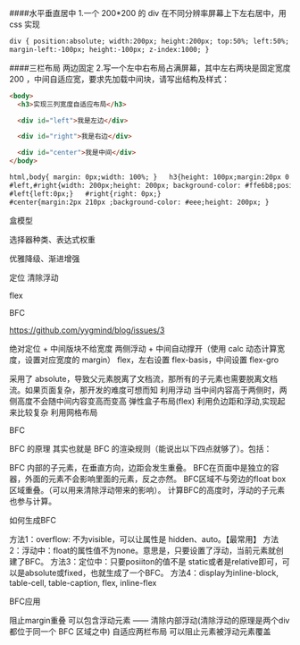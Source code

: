 ####水平垂直居中 1.一个 200\*200 的 div 在不同分辨率屏幕上下左右居中，用 css 实现

```html
div { position:absolute; width:200px; height:200px; top:50%; left:50%;
margin-left:-100px; height:-100px; z-index:1000; }
```

####三栏布局 两边固定 2.写一个左中右布局占满屏幕，其中左右两块是固定宽度 200 ，中间自适应宽，要求先加载中间块，请写出结构及样式：

```html
<body>
  <h3>实现三列宽度自适应布局</h3>

  <div id="left">我是左边</div>

  <div id="right">我是右边</div>

  <div id="center">我是中间</div>
</body>

html,body{ margin: 0px;width: 100%; }   h3{height: 100px;margin:20px 0 0;}  
#left,#right{width: 200px;height: 200px; background-color: #ffe6b8;position: absolute;top:120px;}  
#left{left:0px;}   #right{right: 0px;}  
#center{margin:2px 210px ;background-color: #eee;height: 200px; }
```

盒模型

选择器种类、表达式权重

优雅降级、渐进增强

定位
清除浮动

flex

BFC

https://github.com/yygmind/blog/issues/3

绝对定位 + 中间版块不给宽度
两侧浮动 + 中间自动撑开（使用 calc 动态计算宽度，设置对应宽度的 margin）
flex，左右设置 flex-basis，中间设置 flex-gro

采用了 absolute，导致父元素脱离了文档流，那所有的子元素也需要脱离文档流。如果页面复杂，那开发的难度可想而知
利用浮动  当中间内容高于两侧时，两侧高度不会随中间内容变高而变高
弹性盒子布局(flex)
利用负边距和浮动,实现起来比较复杂
利用网格布局


BFC

BFC 的原理
其实也就是 BFC 的渲染规则（能说出以下四点就够了）。包括：

BFC 内部的子元素，在垂直方向，边距会发生重叠。
BFC在页面中是独立的容器，外面的元素不会影响里面的元素，反之亦然。
BFC区域不与旁边的float box区域重叠。（可以用来清除浮动带来的影响）。
计算BFC的高度时，浮动的子元素也参与计算。


如何生成BFC

方法1：overflow: 不为visible，可以让属性是 hidden、auto。【最常用】
方法2：浮动中：float的属性值不为none。意思是，只要设置了浮动，当前元素就创建了BFC。
方法3：定位中：只要posiiton的值不是 static或者是relative即可，可以是absolute或fixed，也就生成了一个BFC。
方法4：display为inline-block, table-cell, table-caption, flex, inline-flex


BFC应用

阻止margin重叠
可以包含浮动元素 —— 清除内部浮动(清除浮动的原理是两个div都位于同一个 BFC 区域之中)
自适应两栏布局
可以阻止元素被浮动元素覆盖
